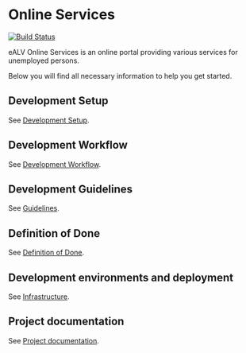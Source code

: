 # Online Services

[![Build Status](https://travis-ci.com/alv-ch/online-services.svg?branch=master)](https://travis-ci.com/alv-ch/online-services)

eALV Online Services is an online portal providing various services for unemployed persons.

Below you will find all necessary information to help you get started.

## Development Setup

See [Development Setup](docs/SETUP.md).

## Development Workflow

See [Development Workflow](https://alv-ch.atlassian.net/wiki/spaces/OS/pages/197525505/Development+workflow).

## Development Guidelines

See [Guidelines](docs/GUIDELINES.md).

## Definition of Done

See [Definition of Done](https://alv-ch.atlassian.net/wiki/spaces/OS/pages/199524382/Definition+of+Done).

## Development environments and deployment

See [Infrastructure](https://alv-ch.atlassian.net/wiki/spaces/OS/pages/206340097/Infrastructure).

## Project documentation

See [Project documentation](docs/DOCUMENTATION.md).

